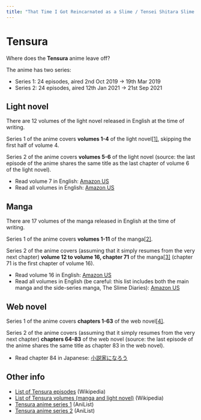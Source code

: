 ```yaml
---
title: "That Time I Got Reincarnated as a Slime / Tensei Shitara Slime Datta Ken"
---
```


# Tensura

Where does the **Tensura** anime leave off?

The anime has two series:

* Series 1: 24 episodes, aired 2nd Oct 2019 -> 19th Mar 2019
* Series 2: 24 episodes, aired 12th Jan 2021 -> 21st Sep 2021

## Light novel

There are 12 volumes of the light novel released in English at the time of writing.

Series 1 of the anime covers **volumes 1-4** of the light novel[[1]](https://www.reddit.com/r/TenseiSlime/comments/cg8xts/what_chapter_in_the_manga_andor_light_novel_does/euk94sm/), skipping the first half of volume 4.

Series 2 of the anime covers **volumes 5-6** of the light novel (source: the last episode of the anime shares the same title as the last chapter of volume 6 of the light novel).

* Read volume 7 in English: [Amazon US](https://www.amazon.com/That-Reincarnated-Slime-light-novel/dp/197530120X)
* Read all volumes in English: [Amazon US](https://www.amazon.com/dp/B08378FWTN)

## Manga

There are 17 volumes of the manga released in English at the time of writing.

Series 1 of the anime covers **volumes 1-11** of the manga[[2]](https://www.reddit.com/r/TenseiSlime/comments/drrx42/what_chapter_does_the_anime_end_on/f6kryzp/).

Series 2 of the anime covers (assuming that it simply resumes from the very next chapter) **volume 12 to volume 16, chapter 71** of the manga[[3]](https://myanimelist.net/forum/?topicid=1910398) (chapter 71 is the first chapter of volume 16).

* Read volume 16 in English: [Amazon US](https://www.amazon.com/gp/product/B093BCXW3P)
* Read all volumes in English (be careful: this list includes both the main manga and the side-series manga, The Slime Diaries): [Amazon US](https://www.amazon.com/dp/B07JKRTS3H)

## Web novel

Series 1 of the anime covers **chapters 1-63** of the web novel[[4]](https://www.reddit.com/r/TenseiSlime/comments/cg8xts/what_chapter_in_the_manga_andor_light_novel_does/eufo8me/).

Series 2 of the anime covers (assuming that it simply resumes from the very next chapter) **chapters 64-83** of the web novel (source: the last episode of the anime shares the same title as chapter 83 in the web novel).

* Read chapter 84 in Japanese: [小説家になろう](https://ncode.syosetu.com/n6316bn/88/)

## Other info

* [List of Tensura episodes](https://en.wikipedia.org/wiki/List_of_That_Time_I_Got_Reincarnated_as_a_Slime_episodes) (Wikipedia)
* [List of Tensura volumes (manga and light novel)](https://en.wikipedia.org/wiki/List_of_That_Time_I_Got_Reincarnated_as_a_Slime_volumes) (Wikipedia)
* [Tensura anime series 1](https://anilist.co/anime/101280/Tensei-Shitara-Slime-Datta-Ken/) (AniList)
* [Tensura anime series 2](https://anilist.co/anime/108511/Tensei-Shitara-Slime-Datta-Ken-2nd-Season/) (AniList)